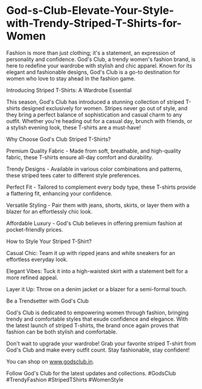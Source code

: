 # God-s-Club-Elevate-Your-Style-with-Trendy-Striped-T-Shirts-for-Women

Fashion is more than just clothing; it's a statement, an expression of personality and confidence. God's Club, a trendy women's fashion brand, is here to redefine your wardrobe with stylish and chic apparel. Known for its elegant and fashionable designs, God's Club is a go-to destination for women who love to stay ahead in the fashion game.

Introducing Striped T-Shirts: A Wardrobe Essential

This season, God's Club has introduced a stunning collection of striped T-shirts designed exclusively for women. Stripes never go out of style, and they bring a perfect balance of sophistication and casual charm to any outfit. Whether you're heading out for a casual day, brunch with friends, or a stylish evening look, these T-shirts are a must-have!

Why Choose God's Club Striped T-Shirts?

Premium Quality Fabric - Made from soft, breathable, and high-quality fabric, these T-shirts ensure all-day comfort and durability.

Trendy Designs - Available in various color combinations and patterns, these striped tees cater to different style preferences.

Perfect Fit - Tailored to complement every body type, these T-shirts provide a flattering fit, enhancing your confidence.

Versatile Styling - Pair them with jeans, shorts, skirts, or layer them with a blazer for an effortlessly chic look.

Affordable Luxury - God's Club believes in offering premium fashion at pocket-friendly prices.

How to Style Your Striped T-Shirt?

Casual Chic: Team it up with ripped jeans and white sneakers for an effortless everyday look.

Elegant Vibes: Tuck it into a high-waisted skirt with a statement belt for a more refined appeal.

Layer it Up: Throw on a denim jacket or a blazer for a semi-formal touch.

Be a Trendsetter with God's Club

God's Club is dedicated to empowering women through fashion, bringing trendy and comfortable styles that exude confidence and elegance. With the latest launch of striped T-shirts, the brand once again proves that fashion can be both stylish and comfortable.

Don't wait to upgrade your wardrobe! Grab your favorite striped T-shirt from God's Club and make every outfit count. Stay fashionable, stay confident!

You can shop on www.godsclub.in.

Follow God's Club for the latest updates and collections. #GodsClub #TrendyFashion #StripedTShirts #WomenStyle

